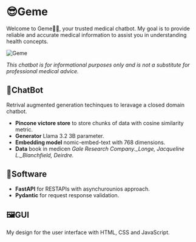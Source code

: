 # 😎Geme

Welcome to Geme👋🏽, your trusted medical chatbot.
My goal is to provide reliable and accurate medical information to assist you in understanding health concepts.

![Geme](Geme.gif)

*This chatbot is for informational purposes only and is not a substitute for professional medical advice.*

## 🤖ChatBot

Retrival augmented generation techinques to leravage a closed domain chatbot.

- **Pincone victore store** to store chunks of data with cosine similarity metric.
- **Generator** Llama 3.2 3B parameter.
- **Embedding model** nomic-embed-text with 768 dimensions.
- **Data** book in medicen *Gale Research Company._Longe, Jacqueline L._Blanchfield, Deirdre.*

## 🚀Software

- **FastAPI** for RESTAPIs with asynchurounios approach.
- **Pydantic** for request response validation.

## 🖼️GUI

My design for the user interface with HTML, CSS and JavaScript.
